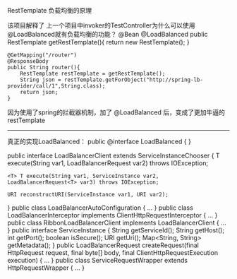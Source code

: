 

RestTemplate 负载均衡的原理

该项目解释了 上一个项目中invoker的TestController为什么可以使用@LoadBalanced就有负载均衡的功能？
	@Bean
    @LoadBalanced
    public RestTemplate getRestTemplate(){
        return new RestTemplate();
    }

    @GetMapping("/router")
    @ResponseBody
    public String router(){
        RestTemplate restTemplate = getRestTemplate();
        String json = restTemplate.getForObject("http://spring-lb-provider/call/1",String.class);
        return json;
    }

因为使用了spring的拦截器机制，加了 @LoadBalanced 后，变成了更加牛逼的restTemplate


---

真正的实现LoadBalanced：
public @interface LoadBalanced {
}

public interface LoadBalancerClient extends ServiceInstanceChooser {
    <T> T execute(String var1, LoadBalancerRequest<T> var2) throws IOException;

    <T> T execute(String var1, ServiceInstance var2, LoadBalancerRequest<T> var3) throws IOException;

    URI reconstructURI(ServiceInstance var1, URI var2);
}
public class LoadBalancerAutoConfiguration {
	...
}
public class LoadBalancerInterceptor implements ClientHttpRequestInterceptor {
	...
}
public class RibbonLoadBalancerClient implements LoadBalancerClient {
	...
}
public interface ServiceInstance {
    String getServiceId();
    String getHost();
    int getPort();
    boolean isSecure();
    URI getUri();
    Map<String, String> getMetadata();
}
public LoadBalancerRequest<ClientHttpResponse> createRequest(final HttpRequest request,
        final byte[] body, final ClientHttpRequestExecution execution) {
	...
}
public class ServiceRequestWrapper extends HttpRequestWrapper {
	...
}